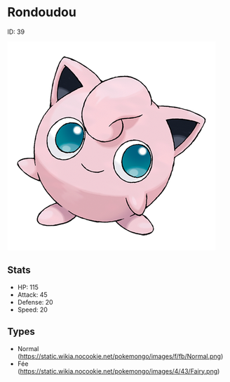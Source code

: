 # Rondoudou


ID: 39

![](https://raw.githubusercontent.com/PokeAPI/sprites/master/sprites/pokemon/other/official-artwork/39.png "Rondoudou")

## Stats


 - HP: 115
 - Attack: 45
 - Defense: 20
 - Speed: 20

## Types


 - Normal (https://static.wikia.nocookie.net/pokemongo/images/f/fb/Normal.png)
 - Fée (https://static.wikia.nocookie.net/pokemongo/images/4/43/Fairy.png)
